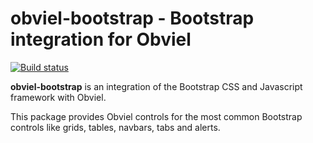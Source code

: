 # obviel-bootstrap - Bootstrap integration for Obviel #

[![Build status](https://secure.travis-ci.org/robgietema/obviel-bootstrap.png?branch=master)](http://travis-ci.org/robgietema/obviel-bootstrap/)

**obviel-bootstrap** is an integration of the Bootstrap CSS and Javascript framework with Obviel.

This package provides Obviel controls for the most common Bootstrap controls like grids, tables, navbars, tabs and alerts.
